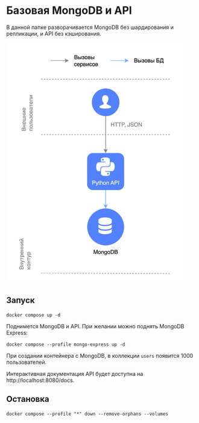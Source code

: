# Базовая MongoDB и API

В данной папке разворачивается MongoDB без шардирования и репликации, и API без кэширования.

<img src="diagram.png" alt="diagram" height="640">

## Запуск

```shell
docker compose up -d
```

Поднимется MongoDB и API. При желании можно поднять MongoDB Express:

```shell
docker compose --profile mongo-express up -d
```

При создании контейнера с MongoDB, в коллекции `users` появится 1000 пользователей.

Интерактивная документация API будет доступна на http://localhost:8080/docs.

## Остановка

```shell
docker compose --profile "*" down --remove-orphans --volumes
```
